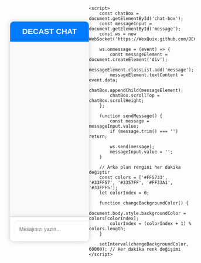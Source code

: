 <!DOCTYPE html>
<html lang="en">
<head>
    <meta charset="UTF-8">
    <meta name="viewport" content="width=device-width, initial-scale=1.0">
    <title>DECAST CHAT</title>
    <style>
        body {
            font-family: 'Arial', sans-serif;
            display: flex;
            justify-content: center;
            align-items: center;
            height: 100vh;
            margin: 0;
            background-image: url('https://r.resimlink.com/tywnFh.jpg');
            background-size: cover;
            background-position: center;
            transition: background-color 1s ease;
        }
        #chat-container {
            width: 400px;
            height: 600px;
            border-radius: 10px;
            box-shadow: 0 0 15px rgba(0, 0, 0, 0.2);
            overflow: hidden;
            display: flex;
            flex-direction: column;
            background-color: rgba(255, 255, 255, 0.9);
        }
        #header {
            background-color: #007bff;
            color: white;
            padding: 15px;
            text-align: center;
            font-size: 1.5em;
            font-weight: bold;
            border-bottom: 1px solid rgba(0, 0, 0, 0.1);
        }
        #chat-box {
            flex: 1;
            padding: 10px;
            overflow-y: auto;
            background-color: #f9f9f9;
        }
        .message {
            margin: 10px 0;
            padding: 10px;
            border-radius: 10px;
            background-color: rgba(224, 224, 224, 0.9);
            box-shadow: 0 2px 5px rgba(0, 0, 0, 0.1);
            width: fit-content;
            max-width: 80%;
            transition: transform 0.3s;
        }
        .message:hover {
            transform: scale(1.05);
        }
        #message-input {
            display: flex;
            border-top: 1px solid #ccc;
            background-color: #fff;
            padding: 10px;
            box-shadow: 0 -2px 10px rgba(0, 0, 0, 0.1);
        }
        #message-input input {
            flex: 1;
            border: none;
            padding: 15px;
            font-size: 1em;
            border-radius: 10px 0 0 10px;
            box-shadow: inset 0 1px 3px rgba(0, 0, 0, 0.1);
        }
        #message-input button {
            border: none;
            background-color: #007bff;
            color: white;
            padding: 15px;
            font-size: 1em;
            cursor: pointer;
            border-radius: 0 10px 10px 0;
            transition: background-color 0.3s, transform 0.3s;
        }
        #message-input button:hover {
            background-color: #0056b3;
            transform: scale(1.05);
        }
    </style>
</head>
<body>
    <div id="chat-container">
        <div id="header">DECAST CHAT</div>
        <div id="chat-box"></div>
        <div id="message-input">
            <input type="text" id="message" placeholder="Mesajınızı yazın..." />
            <button onclick="sendMessage()">Gönder</button>
        </div>
    </div>

    <script>
        const chatBox = document.getElementById('chat-box');
        const messageInput = document.getElementById('message');
        const ws = new WebSocket('https://WexQuix.github.com/DECASTCHAT.i');

        ws.onmessage = (event) => {
            const messageElement = document.createElement('div');
            messageElement.classList.add('message');
            messageElement.textContent = event.data;
            chatBox.appendChild(messageElement);
            chatBox.scrollTop = chatBox.scrollHeight;
        };

        function sendMessage() {
            const message = messageInput.value;
            if (message.trim() === '') return;

            ws.send(message);
            messageInput.value = '';
        }

        // Arka plan rengini her dakika değiştir
        const colors = ['#FF5733', '#33FF57', '#3357FF', '#FF33A1', '#33FFF5'];
        let colorIndex = 0;

        function changeBackgroundColor() {
            document.body.style.backgroundColor = colors[colorIndex];
            colorIndex = (colorIndex + 1) % colors.length;
        }

        setInterval(changeBackgroundColor, 60000); // Her dakika renk değişimi
    </script>
</body>
</html>
